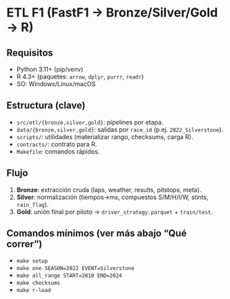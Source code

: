 # ETL F1 (FastF1 → Bronze/Silver/Gold → R)

## Requisitos
- Python 3.11+ (pip/venv)
- R 4.3+ (paquetes: `arrow`, `dplyr`, `purrr`, `readr`)
- SO: Windows/Linux/macOS

## Estructura (clave)
- `src/etl/{bronze,silver,gold}`: pipelines por etapa.
- `data/{bronze,silver,gold}`: salidas por `race_id` (p.ej. `2022_Silverstone`).
- `scripts/`: utilidades (materializar rango, checksums, carga R).
- `contracts/`: contrato para R.
- `Makefile`: comandos rápidos.

## Flujo
1. **Bronze**: extracción cruda (laps, weather, results, pitstops, meta).
2. **Silver**: normalización (tiempos→ms, compuestos S/M/H/I/W, stints, `rain_flag`).
3. **Gold**: unión final por piloto → `driver_strategy.parquet` + `train/test`.

## Comandos mínimos (ver más abajo “Qué correr”)
- `make setup`
- `make one SEASON=2022 EVENT=Silverstone`
- `make all_range START=2018 END=2024`
- `make checksums`
- `make r-load`
